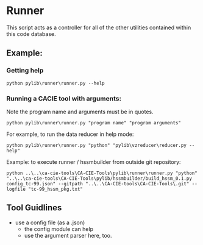 # Runner

This script acts as a controller for all of the other utilities contained within this code database.


## Example:
### Getting help
```console
python pylib\runner\runner.py --help
```

### Running a CACIE tool with arguments:

Note the program name and arguments must be in quotes.
```console
python pylib\runner\runner.py "program name" "program arguments"
```
For example, to run the data reducer in help mode:
``` console
python pylib\runner\runner.py "python" "pylib\vzreducer\reducer.py --help"
```
Example: to execute runner / hssmbuilder from outside git repository:
```console
python ..\..\ca-cie-tools\CA-CIE-Tools\pylib\runner\runner.py "python" "..\..\ca-cie-tools\CA-CIE-Tools\pylib/hssmbuilder/build_hssm_0.1.py config_tc-99.json" --gitpath "..\..\CA-CIE-tools\CA-CIE-Tools\.git" --logfile "tc-99_hssm_pkg.txt"
```

## Tool Guidlines
- use a config file (as a .json)
  - the config module can help
  - use the argument parser here, too. 



